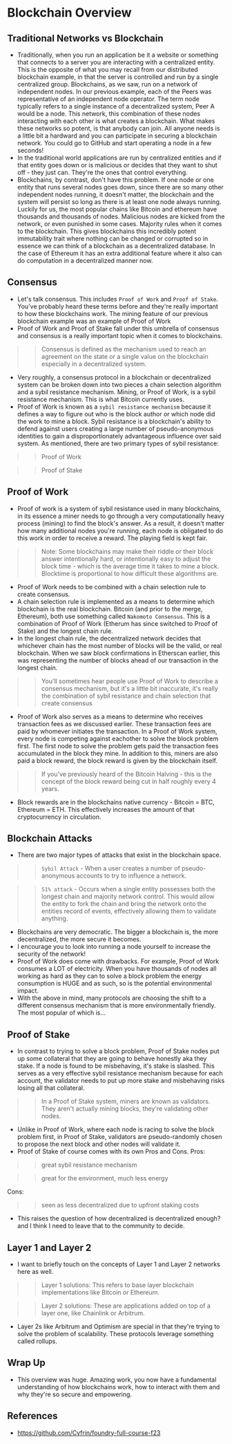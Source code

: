 # Blockchain Overview

## Traditional Networks vs Blockchain
- Traditionally, when you run an application be it a website or something that connects to a server you are interacting with a centralized entity. This is the opposite of what you may recall from our distributed blockchain example, in that the server is controlled and run by a single centralized group.
Blockchains, as we saw, run on a network of independent nodes. In our previous example, each of the Peers was representative of an independent node operator. The term node typically refers to a single instance of a decentralized system, Peer A would be a node. This network, this combination of these nodes interacting with each other is what creates a blockchain. What makes these networks so potent, is that anybody can join. All anyone needs is a little bit a hardward and you can participate in securing a blockchain network. You could go to GitHub and start operating a node in a few seconds!
- In the traditional world applications are run by centralized entities and if that entity goes down or is malicious or decides that they want to shut off - they just can. They're the ones that control everything.
- Blockchains, by contrast, don't have this problem. If one node or one entity that runs several nodes goes down, since there are so many other independent nodes running, it doesn't matter, the blockchain and the system will persist so long as there is at least one node always running. Luckily for us, the most popular chains like Bitcoin and ethereum have thousands and thousands of nodes. Malicious nodes are kicked from the network, or even punished in some cases. Majority rules when it comes to the blockchain.
This gives blockchains this incredibly potent immutability trait where nothing can be changed or corrupted so in essence we can think of a blockchain as a decentralized database. In the case of Ethereum it has an extra additional feature where it also can do computation in a decentralized manner now.

## Consensus
- Let's talk consensus. This includes `Proof of Work` and `Proof of Stake`. You've probably heard these terms before and they're really important to how these blockchains work. The mining feature of our previous blockchain example was an example of Proof of Work
- Proof of Work and Proof of Stake fall under this umbrella of consensus and consensus is a really important topic when it comes to blockchains.

>> Consensus is defined as the mechanism used to reach an agreement on the state or a single value on the blockchain especially in a decentralized system.

- Very roughly, a consensus protocol in a blockchain or decentralized system can be broken down into two pieces a chain selection algorithm and a sybil resistance mechanism. Mining, or Proof of Work, is a sybil resistance mechanism. This is what Bitcoin currently uses.
- Proof of Work is known as a `sybil resistance mechanism` because it defines a way to figure out who is the block author or which node did the work to mine a block. Sybil resistance is a blockchain's ability to defend against users creating a large number of pseudo-anonymous identities to gain a disproportionately advantageous influence over said system.
As mentioned, there are two primary types of sybil resistance:

>> Proof of Work

>> Proof of Stake

## Proof of Work
- Proof of work is a system of sybil resistance used in many blockchains, in its essence a miner needs to go through a very computationally heavy process (mining) to find the block's answer. As a result, it doesn't matter how many additional nodes you're running, each node is obligated to do this work in order to receive a reward. The playing field is kept fair.

>> Note: Some blockchains may make their riddle or their block answer intentionally hard, or intentionally easy to adjust the block time - which is the average time it takes to mine a block. Blocktime is proportional to how difficult these algorithms are.

- Proof of Work needs to be combined with a chain selection rule to create consensus.
- A chain selection rule is implemented as a means to determine which blockchain is the real blockchain. Bitcoin (and prior to the merge, Ethereum), both use something called `Nakomoto Consensus`. This is a combination of Proof of Work (Etherum has since switched to Proof of Stake) and the longest chain rule.
- In the longest chain rule, the decentralized network decides that whichever chain has the most number of blocks will be the valid, or real blockchain. When we saw block confirmations in Etherscan earlier, this was representing the number of blocks ahead of our transaction in the longest chain.

>> You'll sometimes hear people use Proof of Work to describe a consensus mechanism, but it's a little bit inaccurate, it's really the combination of sybil resistance and chain selection that create consensus

- Proof of Work also serves as a means to determine who receives transaction fees as we discussed earlier. These transaction fees are paid by whomever initiates the transaction. In a Proof of Work system, every node is competing against eachother to solve the block problem first. The first node to solve the problem gets paid the transaction fees accumulated in the block they mine. In addition to this, miners are also paid a block reward, the block reward is given by the blockchain itself.

>> If you've previously heard of the Bitcoin Halving - this is the concept of the block reward being cut in half roughly every 4 years.

- Block rewards are in the blockchains native currency - Bitcoin = BTC, Ethereum = ETH. This effectively increases the amount of that cryptocurrency in circulation.

## Blockchain Attacks
- There are two major types of attacks that exist in the blockchain space.

>> `Sybil Attack` - When a user creates a number of pseudo-anonymous accounts to try to influence a network.

>> `51% attack` - Occurs when a single entity possesses both the longest chain and majority network control. This would allow the entity to fork the chain and bring the network onto the entities record of events, effectively allowing them to validate anything.

- Blockchains are very democratic. The bigger a blockchain is, the more decentralized, the more secure it becomes.
- I encourage you to look into running a node yourself to increase the security of the network!
- Proof of Work does come with drawbacks. For example, Proof of Work consumes a LOT of electricity. When you have thousands of nodes all working as hard as they can to solve a block problem the energy consumption is HUGE and as such, so is the potential environmental impact.
- With the above in mind, many protocols are choosing the shift to a different consensus mechanism that is more environmentally friendly. The most popular of which is...

## Proof of Stake
- In contrast to trying to solve a block problem, Proof of Stake nodes put up some collateral that they are going to behave honestly aka they stake. If a node is found to be misbehaving, it's stake is slashed. This serves as a very effective sybil resistance mechanism because for each account, the validator needs to put up more stake and misbehaving risks losing all that collateral.

>> In a Proof of Stake system, miners are known as validators. They aren't actually mining blocks, they're validating other nodes.

- Unlike in Proof of Work, where each node is racing to solve the block problem first, in Proof of Stake, validators are pseudo-randomly chosen to propose the next block and other nodes will validate it.
- Proof of Stake of course comes with its own Pros and Cons.
Pros:

>> great sybil resistance mechanism

>> great for the environment, much less energy

Cons:

>> seen as less decentralized due to upfront staking costs

- This raises the question of how decentralized is decentralized enough? and I think I need to leave that to the community to decide.

## Layer 1 and Layer 2
- I want to briefly touch on the concepts of Layer 1 and Layer 2 networks here as well.

>> Layer 1 solutions: This refers to base layer blockchain implementations like Bitcoin or Ethereum.

>> Layer 2 solutions: These are applications added on top of a layer one, like Chainlink or Arbitrum.

- Layer 2s like Arbitrum and Optimism are special in that they're trying to solve the problem of scalability. These protocols leverage something called rollups.

## Wrap Up
- This overview was huge. Amazing work, you now have a fundamental understanding of how blockchains work, how to interact with them and why they're so secure and empowering.

## References
- https://github.com/Cyfrin/foundry-full-course-f23
